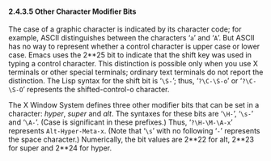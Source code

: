 

#### 2.4.3.5 Other Character Modifier Bits

The case of a graphic character is indicated by its character code; for example, ASCII distinguishes between the characters ‘`a`’ and ‘`A`’. But ASCII has no way to represent whether a control character is upper case or lower case. Emacs uses the 2\*\*25 bit to indicate that the shift key was used in typing a control character. This distinction is possible only when you use X terminals or other special terminals; ordinary text terminals do not report the distinction. The Lisp syntax for the shift bit is ‘`\S-`’; thus, ‘`?\C-\S-o`’ or ‘`?\C-\S-O`’ represents the shifted-control-o character.

The X Window System defines three other modifier bits that can be set in a character: *hyper*, *super* and *alt*. The syntaxes for these bits are ‘`\H-`’, ‘`\s-`’ and ‘`\A-`’. (Case is significant in these prefixes.) Thus, ‘`?\H-\M-\A-x`’ represents `Alt-Hyper-Meta-x`. (Note that ‘`\s`’ with no following ‘`-`’ represents the space character.) Numerically, the bit values are 2\*\*22 for alt, 2\*\*23 for super and 2\*\*24 for hyper.
